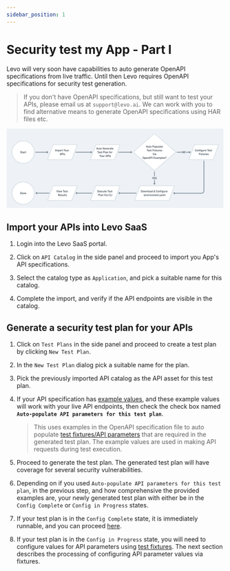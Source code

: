 ```yaml
---
sidebar_position: 1
---
```



# Security test my App - Part I
Levo will very soon have capabilities to auto generate OpenAPI specifications from live traffic.
Until then Levo requires OpenAPI specifications for security test generation.

> If you don't have OpenAPI specifications, but still want to test your APIs, please email us at `support@levo.ai`.
We can work with you to find alternative means to generate OpenAPI specifications using HAR files etc.

![](../../assets/test-my-apis-flow-chart.png)

## Import your APIs into Levo SaaS

1. Login into the Levo SaaS portal.

2. Click on `API Catalog` in the side panel and proceed to import you App's API specifications.

3. Select the catalog type as `Application`, and pick a suitable name for this catalog.

4. Complete the import, and verify if the API endpoints are visible in the catalog.

## Generate a security test plan for your APIs

1. Click on `Test Plans` in the side panel and proceed to create a test plan by clicking `New Test Plan`.

2. In the `New Test Plan` dialog pick a suitable name for the plan. 

3. Pick the previously imported API catalog as the API asset for this test plan.

4. If your API specification has [example values][example-values], and these example values will work with your live API endpoints,
then check the check box named **`Auto-populate API parameters for this test plan`**.

    > This uses examples in the OpenAPI specification file to auto populate [test fixtures/API parameters][fixtures] that are required in the generated test plan.
    The example values are used in making API requests during test execution.

5. Proceed to generate the test plan. The generated test plan will have coverage for several security vulnerabilities.

6. Depending on if you used `Auto-populate API parameters for this test plan`, in the previous step, and how comprehensive
the provided examples are, your newly generated test plan with either be in the `Config Complete` or `Config in Progress` states.

7. If your test plan is in the `Config Complete` state, it is immediately runnable, and you can proceed [here][download-env-step].

8. If your test plan is in the `Config in Progress` state, you will need to configure values for API parameters using [test fixtures][fixtures].
The next section describes the processing of configuring API parameter values via fixtures.


[example-values]: https://swagger.io/docs/specification/adding-examples/
[fixtures]: ../../concepts/fixtures/test-fixtures.md
[download-env-step]: ./test-app-security-2#download-the-environmentyml-file